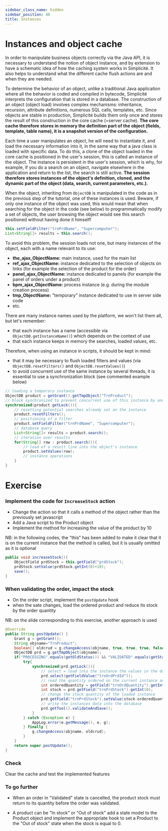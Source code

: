 ```yaml
---
sidebar_class_name: hidden
sidebar_position: 40
title: Instances
---
```


Instances and object cache
====================

In order to manipulate business objects correctly via the Java API, it is necessary to understand the notion of object instance, and by extension to have a schematic idea of how the caching system works in Simplicité. It also helps to understand what the different cache flush actions are and when they are needed.

To determine the behavior of an object, unlike a traditional Java application where all the behavior is coded and compiled in bytecode, Simplicité interprets the configuration that is stored in a database. The construction of an object (object load) involves complex mechanisms: inheritance, recursion, attribute definitions, numerous SQL calls, templates, etc. Since objects are stable in production, Simplicité builds them only once and stores the result of this construction in the core cache (=server cache). **The core cache therefore stores in memory the definition part of the object (fields, template, table name), it is a snapshot version of the configuration.**

Each time a user manipulates an object, he will need to instantiate it, and load the necessary information into it, in the same way that a java class is loaded with specific data. To do this, a clone of the object loaded in the core cache is positioned in the user's session, this is called an instance of the object. The instance is persistent in the user's session, which is why, for example, if you do a search on an object, navigate elsewhere in the application and return to the list, the search is still active. **The session therefore stores instances of the object's definition, cloned, and the dynamic part of the object (data, search, current parameters, etc.).**

When the object, inheriting from `ObjectDB` is manipulated in the code as in the previous step of the tutorial, one of these instances is used. Beware, if only one instance of the object was used, this would mean that when searching for the object in the code (see below) to programmatically modify a set of objects, the user browsing the object would see this search positioned without having done it himself!

```java
this.setFieldFilter("trnPrdName", "Supercomputer");
List<String[]> results = this.search();
```

To avoid this problem, the session loads not one, but many instances of the object, each with a name relevant to its use:
- **the_ajax_ObjectName:** main instance, used for the main list
- **ref_ajax_ObjectName:** instance dedicated to the selection of objects on links (for example the selection of the product for the order)
- **panel_ajax_ObjectName:** instance dedicated to panels (for example the panel of orders under a product)
- **bpm_ajax_ObjectName:** process instance (e.g. during the module creation process)
- **tmp_ObjectName:** "temporary" instance dedicated to use in server side code
- etc.

There are many instance names used by the platform, we won't list them all, but let's remember:
- that each instance has a name (accessible via `ObjectDB.getInstanceName()`) which depends on the context of use
- that each instance keeps in memory the searches, loaded values, etc.

Therefore, when using an instance in scripts, it should be kept in mind:
- that it may be necessary to flush loaded filters and values (via `ObjectDB.resetFilters()` and `ObjectDB.resetValues()`)
- to avoid concurrent use of the same instance by several threads, it is essential to use a synchronization block (see commented example below)

```java
// loading a temporary instance
ObjectDB product = getGrant().getTmpObject("TrnProduct");
// block synchronized to prevent concurrent use of this instance by another thread
synchronized(product.getLock()){
    // resetting potential searches already set on the instance
    product.resetFilters();
    // positioning of a filter
    product.setFieldFilter("trnPrdName", "Supercomputer");
    // database query
    List<String[]> results = product.search();
    // iteration over results
    for(String[] row : product.search()){
        // load of a result line into the object's instance
        product.setValues(row);
        // instance operations
    }
}
```

Exercise
====================

### Implement the code for `IncreaseStock` action

- Change the action so that it calls a method of the object rather than the previously set javascript
- Add a Java script to the Product object
- Implement the method for increasing the value of the product by 10

<div class="info">NB: in the following codes, the "this" has been added to make it clear that it is on the current instance that the method is called, but it is usually omitted as it is optional</div>

```java
public void increaseStock(){
    ObjectField prdStock = this.getField("prdStock");
    prdStock.setValue(prdStock.getInt(0)+10);
    save();
}
```

### When validating the order, impact the stock

- On the order script, implement the `postUpdate` hook
- when the sate changes, load the ordered product and reduce its stock by the order quantity

<div class="info">NB: on the slide corresponding to this exercise, another approach is used</div>

```java
@Override
public String postUpdate() {
	Grant g = getGrant();
	String objname="TrnProduct";
	boolean[] oldcrud = g.changeAccess(objname, true, true, true, false);
	ObjectDB prd = g.getTmpObject(objname);
	if("PROCESSING".equals(getOldStatus()) && "VALIDATED".equals(getStatus())){
		try{	        
			synchronized(prd.getLock()){
				// select = load into the instance the values in the database corresponding to a technical key (id)
				prd.select(getFieldValue("trnOrdPrdId"));
				// read the quantity ordered on the current instance and the stock of the product on the loaded instance
				int orderedQuantity = getField("trnOrdQuantity").getInt(0);
				int stock = prd.getField("trnPrdStock").getInt(0);
				// change the stock quantity of the loaded instance
				prd.getField("trnPrdStock").setValue(stock-orderedQuantity);
				// write the instances data into the database
				prd.getTool().validateAndSave();
			}
		} catch (Exception e) {
			AppLog.error(e.getMessage(), e, g);
		} finally {
			g.changeAccess(objname, oldcrud); 
		}   
	}
	return super.postUpdate();
}
```

### Check

Clear the cache and test the implemented features

### To go further

- When an order in "Validated" state is cancelled, the product stock must return to its quantity before the order was validated.

- A product can be "In stock" or "Out of stock" add a state model to the Product object and implement the appropriate hook to set a Product to the "Out of stock" state when the stock is equal to 0.
